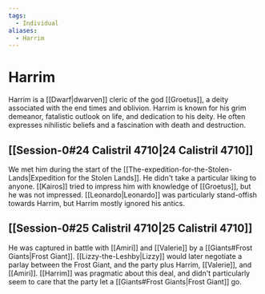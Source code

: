 ```yaml
---
tags:
  - Individual
aliases:
  - Harrim
---
```

# Harrim
Harrim is a [[Dwarf|dwarven]] cleric of the god [[Groetus]], a deity associated with the end times and oblivion. Harrim is known for his grim demeanor, fatalistic outlook on life, and dedication to his deity. He often expresses nihilistic beliefs and a fascination with death and destruction. 

## [[Session-0#24 Calistril 4710|24 Calistril 4710]]
We met him during the start of the [[The-expedition-for-the-Stolen-Lands|Expedition for the Stolen Lands]]. He didn't take a particular liking to anyone. [[Kairos]] tried to impress him with knowledge of [[Groetus]], but he was not impressed. [[Leonardo|Leonardo]] was particularly stand-offish towards Harrim, but Harrim mostly ignored his antics.

## [[Session-0#25 Calistril 4710|25 Calistril 4710]]
He was captured in battle with [[Amiri]] and [[Valerie]] by a [[Giants#Frost Giants|Frost Giant]]. [[Lizzy-the-Leshby|Lizzy]] would later negotiate a parlay between the Frost Giant, and the party plus Harrim, [[Valerie]], and [[Amiri]]. [[Harrim]] was pragmatic about this deal, and didn't particularly seem to care that the party let a [[Giants#Frost Giants|Frost Giant]] go. 